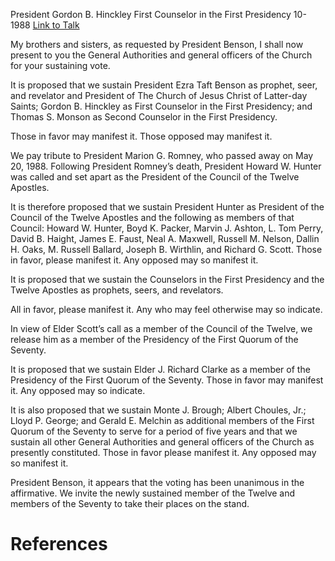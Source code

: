 President Gordon B. Hinckley
First Counselor in the First Presidency
10-1988
[Link to Talk](https://www.churchofjesuschrist.org/study/general-conference/1988/10/the-sustaining-of-church-officers?lang=eng)

My brothers and sisters, as requested by President Benson, I shall now present to you the General Authorities and general officers of the Church for your sustaining vote.

It is proposed that we sustain President Ezra Taft Benson as prophet, seer, and revelator and President of The Church of Jesus Christ of Latter-day Saints; Gordon B. Hinckley as First Counselor in the First Presidency; and Thomas S. Monson as Second Counselor in the First Presidency.

Those in favor may manifest it. Those opposed may manifest it.

We pay tribute to President Marion G. Romney, who passed away on May 20, 1988. Following President Romney’s death, President Howard W. Hunter was called and set apart as the President of the Council of the Twelve Apostles.

It is therefore proposed that we sustain President Hunter as President of the Council of the Twelve Apostles and the following as members of that Council: Howard W. Hunter, Boyd K. Packer, Marvin J. Ashton, L. Tom Perry, David B. Haight, James E. Faust, Neal A. Maxwell, Russell M. Nelson, Dallin H. Oaks, M. Russell Ballard, Joseph B. Wirthlin, and Richard G. Scott. Those in favor, please manifest it. Any opposed may so manifest it.

It is proposed that we sustain the Counselors in the First Presidency and the Twelve Apostles as prophets, seers, and revelators.

All in favor, please manifest it. Any who may feel otherwise may so indicate.

In view of Elder Scott’s call as a member of the Council of the Twelve, we release him as a member of the Presidency of the First Quorum of the Seventy.

It is proposed that we sustain Elder J. Richard Clarke as a member of the Presidency of the First Quorum of the Seventy. Those in favor may manifest it. Any opposed may so indicate.

It is also proposed that we sustain Monte J. Brough; Albert Choules, Jr.; Lloyd P. George; and Gerald E. Melchin as additional members of the First Quorum of the Seventy to serve for a period of five years and that we sustain all other General Authorities and general officers of the Church as presently constituted. Those in favor please manifest it. Any opposed may so manifest it.

President Benson, it appears that the voting has been unanimous in the affirmative. We invite the newly sustained member of the Twelve and members of the Seventy to take their places on the stand.

# References
